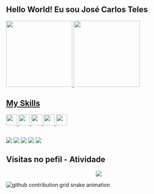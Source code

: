 ## Hello World! Eu sou José Carlos Teles 
<div>
 <a href="https://www.github.com/devjosecarlosteles">
  <img height="180em" src="https://github-readme-stats.vercel.app/api?username=devjosecarlosteles&show_icons=true&theme=dark&include_all_commits=true&count_private=true"/>
  <img height="180em" src="https://github-readme-stats.vercel.app/api/top-langs/?username=devjosecarlosteles&layout=compact&langs_count=16&theme=dark"/>
</div>
 
## My Skills
 
<div>
<img width="30px" src="https://cdn.jsdelivr.net/gh/devicons/devicon/icons/typescript/typescript-original.svg" />
<img width="30px" src="https://cdn.jsdelivr.net/gh/devicons/devicon/icons/javascript/javascript-original.svg" />
<img width="30px" src="https://cdn.jsdelivr.net/gh/devicons/devicon/icons/nodejs/nodejs-original.svg" />
<img width="30px" src="https://cdn.jsdelivr.net/gh/devicons/devicon/icons/react/react-original.svg" />
<img width="30px" src="https://cdn.jsdelivr.net/gh/devicons/devicon/icons/docker/docker-original.svg" />
</div>
 
##

<div>
 <a href="https://api.whatsapp.com/send?phone=5511992407129&text=Ol%C3%A1!"><img src="https://img.shields.io/badge/WhatsApp-25D366?style=for-the-badge&logo=whatsapp&logoColor=white" /></a>
 <a href="https://www.instagram.com/j0se_n3t0"><img src="https://img.shields.io/badge/Instagram-E4405F?style=for-the-badge&logo=instagram&logoColor=white" /></a>
 <a href="devjosecarlosteles@gmail.com"><img src="https://img.shields.io/badge/Gmail-D14836?style=for-the-badge&logo=gmail&logoColor=white" /></a>
 <a href="https://www.youtube.com/channel/UCUzMYYPG2UnSvom-NRt9C4Q"><img src="https://img.shields.io/badge/YouTube-FF0000?style=for-the-badge&logo=youtube&logoColor=white" /></a>
 <a href="https://www.linkedin.com/in/josé-carlos-teles-4146a51b8/"><img src="https://img.shields.io/badge/LinkedIn-0077B5?style=for-the-badge&logo=linkedin&logoColor=white" /></a>
</div>

## Visitas no pefil - Atividade

<!-- visitors count  -->

<p align="center" >   
  <img src="https://profile-counter.glitch.me/devjosecarlosteles/count.svg" />  
</p>

<!-- github workflow  -->

 ![github contribution grid snake animation](https://raw.githubusercontent.com/devjosecarlosteles/devjosecarlosteles/output/github-contribution-grid-snake.svg)

